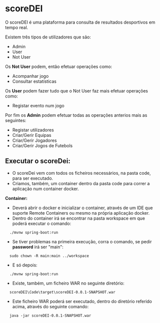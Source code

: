 # scoreDEI

O scoreDEI é uma plataforma para consulta de resultados desportivos em tempo real.

Existem três tipos de utilizadores que são:

- Admin
- User
- Not User

Os **Not User** podem, então efetuar operações como:

- Acompanhar jogo
- Consultar estatísticas

Os **User** podem fazer tudo que o Not User faz mais efetuar operações como:

- Registar evento num jogo

Por fim os **Admin** podem efetuar todas as operações anterios mais as seguintes:

- Registar utilizadores
- Criar/Gerir Equipas
- Criar/Gerir Jogadores
- Criar/Gerir Jogos de Futebols

## Executar o scoreDei:

- O scoreDei vem com todos os ficheiros necessários, na pasta code, para ser executado.
- Criamos, também, um container dentro da pasta code para correr a aplicação num container docker.

**Container:**

- Deverá abrir o docker e inicializar o container, através de um IDE que suporte Remote Containers ou mesmo na própria aplicação docker.
- Dentro do container irá se encontrar na pasta workspace em que poderá executar o comando:

```
  ./mvnw spring-boot:run
```

- Se tiver problemas na primeira execução, corra o comando, se pedir **password** irá ser "main":

```
  sudo chown -R main:main ../workspace
```

- E só depois:

```
  ./mvnw spring-boot:run
```

- Existe, também, um ficheiro WAR no seguinte diretório:

```
  scoreDEI\Code\target\scoreDEI-0.0.1-SNAPSHOT.war
```

- Este ficheiro WAR poderá ser executado, dentro do diretório referido acima, através do seguinte comando:

```
  java -jar scoreDEI-0.0.1-SNAPSHOT.war
```
